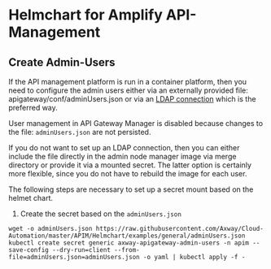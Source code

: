 # Helmchart for Amplify API-Management


## Create Admin-Users

If the API management platform is run in a container platform, then you need to configure the admin users either via an externally provided file: apigateway/conf/adminUsers.json 
or via an [LDAP connection](https://docs.axway.com/bundle/axway-open-docs/page/docs/apim_administration/apigtw_admin/general_rbac_ad_ldap/index.html) which is the preferred way.  

User management in API Gateway Manager is disabled because changes to the file: `adminUsers.json` are not persisted.  

If you do not want to set up an LDAP connection, then you can either include the file directly in the admin node manager image via merge directory or provide it via a 
mounted secret. The latter option is certainly more flexible, since you do not have to rebuild the image for each user.  

The following steps are necessary to set up a secret mount based on the helmet chart.  

1. Create the secret based on the `adminUsers.json`
```
wget -o adminUsers.json https://raw.githubusercontent.com/Axway/Cloud-Automation/master/APIM/Helmchart/examples/general/adminUsers.json
kubectl create secret generic axway-apigateway-admin-users -n apim --save-config --dry-run=client --from-file=adminUsers.json=adminUsers.json -o yaml | kubectl apply -f -
```
